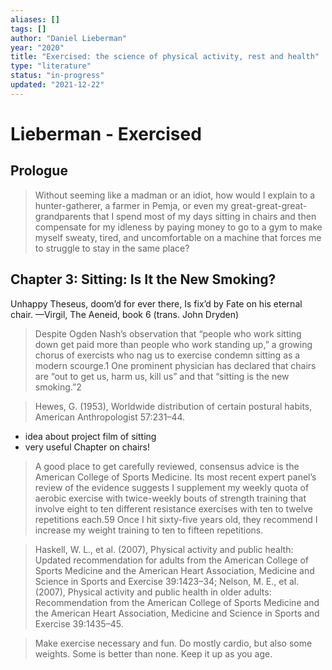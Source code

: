 ```yaml
---
aliases: []
tags: []
author: "Daniel Lieberman"
year: "2020"
title: "Exercised: the science of physical activity, rest and health"
type: "literature"
status: "in-progress"
updated: "2021-12-22"
---
```


#  Lieberman - Exercised

## Prologue

> Without seeming like a madman or an idiot, how would I explain to a hunter-gatherer, a farmer in Pemja, or even my great-great-great-grandparents that I spend most of my days sitting in chairs and then compensate for my idleness by paying money to go to a gym to make myself sweaty, tired, and uncomfortable on a machine that forces me to struggle to stay in the same place?

## Chapter 3: Sitting: Is It the New Smoking?

Unhappy Theseus, doom’d for ever there, Is fix’d by Fate on his eternal chair.
—Virgil, The Aeneid, book 6 (trans. John Dryden)

> Despite Ogden Nash’s observation that “people who work sitting down get paid more than people who work standing up,” a growing chorus of exercists who nag us to exercise condemn sitting as a modern scourge.1 One prominent physician has declared that chairs are “out to get us, harm us, kill us” and that “sitting is the new smoking.”2 

> Hewes, G. (1953), Worldwide distribution of certain postural habits, American Anthropologist 57:231–44.
- idea about project film of sitting 
- very useful Chapter on chairs!


> A good place to get carefully reviewed, consensus advice is the American College of Sports Medicine. Its most recent expert panel’s review of the evidence suggests I supplement my weekly quota of aerobic exercise with twice-weekly bouts of strength training that involve eight to ten different resistance exercises with ten to twelve repetitions each.59 Once I hit sixty-five years old, they recommend I increase my weight training to ten to fifteen repetitions.

> Haskell, W. L., et al. (2007), Physical activity and public health: Updated recommendation for adults from the American College of Sports Medicine and the American Heart Association, Medicine and Science in Sports and Exercise 39:1423–34; Nelson, M. E., et al. (2007), Physical activity and public health in older adults: Recommendation from the American College of Sports Medicine and the American Heart Association, Medicine and Science in Sports and Exercise 39:1435–45.

> Make exercise necessary and fun. Do mostly cardio, but also some weights. Some is better than none. Keep it up as you age.